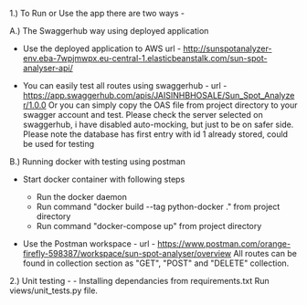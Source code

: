 1.) To Run or Use the app there are two ways -

A.) The Swaggerhub way using deployed application

-   Use the deployed application to AWS
    url - http://sunspotanalyzer-env.eba-7wpjmwpx.eu-central-1.elasticbeanstalk.com/sun-spot-analyser-api/

-   You can easily test all routes using swaggerhub -
    url - https://app.swaggerhub.com/apis/JAISINHBHOSALE/Sun_Spot_Analyzer/1.0.0
    Or you can simply copy the OAS file from project directory to your swagger account and test. 
    Please check the server selected on swaggerhub, i have disabled auto-mocking, but just to be on      safer side.
    Please note the database has first entry with id 1 already stored, could be used for testing


B.) Running docker with testing using postman
-   Start docker container with following steps
    - Run the docker daemon
    - Run command "docker build --tag python-docker ." from project directory
    - Run command "docker-compose up" from project directory
   
-   Use the Postman workspace -
    url - https://www.postman.com/orange-firefly-598387/workspace/sun-spot-analyser/overview
    All routes can be found in collection section as "GET", "POST" and "DELETE" collection.


2.) Unit testing -
    - Installing dependancies from requirements.txt
     Run views/unit_tests.py file.

